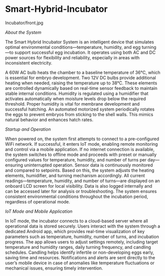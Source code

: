 # Smart-Hybrid-Incubator

Incubator/front.jpg

 *About the System*

The Smart Hybrid Incubator System is an intelligent device that simulates optimal environmental conditions—temperature, humidity, and egg turning—to support successful egg incubation. It operates using both AC and DC power sources for flexibility and reliability, especially in areas with inconsistent electricity.

A 60W AC bulb heats the chamber to a baseline temperature of 36°C, which is essential for embryo development. Two 12V DC bulbs provide additional heating when needed, raising the temperature up to 38°C. These elements are controlled dynamically based on real-time sensor feedback to maintain stable internal conditions.
Humidity is regulated using a humidifier that activates automatically when moisture levels drop below the required threshold. Proper humidity is vital for membrane development and successful hatching.
An automated motorized system periodically rotates the eggs to prevent embryos from sticking to the shell walls. This mimics natural behavior and enhances hatch rates.

*Startup and Operation*

When powered on, the system first attempts to connect to a pre-configured WiFi network. If successful, it enters IoT mode, enabling remote monitoring and control via a mobile application. If no internet connection is available, the system switches to offline mode and proceeds with preset or manually configured values for temperature, humidity, and number of turns per day—ensuring uninterrupted operation.
Sensor data is continuously monitored and compared to setpoints. Based on this, the system adjusts the heating elements, humidifier, and turning mechanism accordingly. All current readings—temperature, humidity, and number of turns—are displayed on an onboard LCD screen for local visibility.
Data is also logged internally and can be accessed later for analysis or troubleshooting. The system ensures consistent environmental conditions throughout the incubation period, regardless of operational mode.

*IoT Mode and Mobile Application*

In IoT mode, the incubator connects to a cloud-based server where all operational data is stored securely. Users interact with the system through a dedicated Android app, which provides real-time visualization of key parameters such as temperature, humidity, number of turns, and incubation progress.
The app allows users to adjust settings remotely, including target temperature and humidity ranges, daily turning frequency, and candling schedules. Candling helps identify infertile or non-developing eggs early, saving time and resources.
Notifications and alerts are sent directly to the user’s mobile device in case of anomalies like temperature fluctuations or mechanical issues, ensuring timely intervention.

